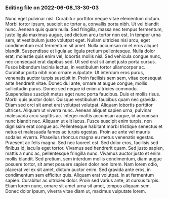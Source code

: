 

### Editing file on 2022-06-08_13-30-03

Nunc eget pulvinar nisl. Curabitur porttitor neque vitae elementum dictum. Morbi tortor ipsum, suscipit ac tortor a, convallis porta nibh. Ut vel blandit nunc. Aenean quis quam nulla. Sed fringilla, massa nec tempus fermentum, justo ligula maximus augue, sed dictum arcu tortor non est. In tempor urna sem, at vestibulum justo volutpat eget. Nullam ultricies nisi arcu, eget condimentum erat fermentum sit amet. Nulla accumsan mi et eros aliquet blandit. Suspendisse et ligula ac ligula pretium pellentesque.
Nulla dolor erat, molestie quis enim vel, lobortis mollis nisl. Sed vehicula congue nunc, nec consequat erat dapibus sed. Ut sed erat sit amet justo porta cursus. Fusce bibendum lacinia lectus, in vestibulum tortor ullamcorper ac. Curabitur porta nibh non ornare vulputate. Ut interdum eros purus, venenatis auctor turpis suscipit in. Proin facilisis sem sem, vitae consequat ante hendrerit vitae. Donec dui ante, ornare at augue congue, mollis sollicitudin purus. Donec sed neque id enim ultricies commodo. Suspendisse suscipit metus eget nunc porta faucibus. Duis et mollis risus. Morbi quis auctor dolor. Quisque vestibulum faucibus quam nec gravida. Etiam sed orci sit amet erat volutpat volutpat.
Aliquam lobortis porttitor ultrices. Aliquam ut viverra nunc. Aenean aliquet sapien urna, pulvinar malesuada arcu sagittis ac. Integer mattis accumsan augue, id accumsan nunc blandit nec. Aliquam ut elit lacus. Fusce suscipit enim turpis, non dignissim erat congue ac. Pellentesque habitant morbi tristique senectus et netus et malesuada fames ac turpis egestas. Proin ac ante vel mauris sodales viverra. Phasellus rhoncus magna eu metus venenatis egestas. Praesent ac felis magna. Sed nec laoreet est. Sed dolor eros, facilisis sed finibus id, iaculis eget tortor. Vivamus sed hendrerit quam. Sed justo sapien, mattis a nunc ac, pellentesque fringilla nunc. Vivamus auctor justo et enim mollis blandit. Sed pretium, sem interdum mollis condimentum, diam augue posuere tortor, sit amet posuere sapien dolor non lorem.
Nam lorem odio, placerat vel ex sit amet, dictum auctor enim. Sed gravida ante eros, in condimentum sem efficitur quis. Aliquam erat volutpat. In at fermentum sapien. Curabitur ac ultricies dolor. Proin sed varius ante, at cursus turpis. Etiam lorem nunc, ornare sit amet urna sit amet, tempus aliquam sem. Donec dolor ipsum, viverra vitae diam ut, maximus vulputate lorem.


